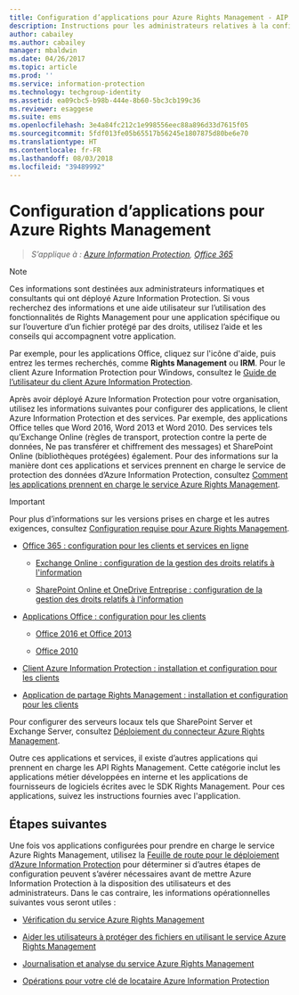 ```yaml
---
title: Configuration d’applications pour Azure Rights Management - AIP
description: Instructions pour les administrateurs relatives à la configuration d’applications et de services pour prendre en charge le service de protection Azure Rights Management d’Azure Information Protection. par exemple des applications Office telles que Word 2013 et Word 2010, et des services tels qu’Exchange Online (règles de transport, protection contre la perte de données, Ne pas transférer et chiffrement des messages) et SharePoint Online (bibliothèques protégées).
author: cabailey
ms.author: cabailey
manager: mbaldwin
ms.date: 04/26/2017
ms.topic: article
ms.prod: ''
ms.service: information-protection
ms.technology: techgroup-identity
ms.assetid: ea09cbc5-b98b-444e-8b60-5bc3cb199c36
ms.reviewer: esaggese
ms.suite: ems
ms.openlocfilehash: 3e4a84fc212c1e998556eec88a896d33d7615f05
ms.sourcegitcommit: 5fdf013fe05b65517b56245e1807875d80be6e70
ms.translationtype: HT
ms.contentlocale: fr-FR
ms.lasthandoff: 08/03/2018
ms.locfileid: "39489992"
---
```

# <a name="configuring-applications-for-azure-rights-management"></a>Configuration d’applications pour Azure Rights Management

>*S’applique à : [Azure Information Protection](https://azure.microsoft.com/pricing/details/information-protection), [Office 365](http://download.microsoft.com/download/E/C/F/ECF42E71-4EC0-48FF-AA00-577AC14D5B5C/Azure_Information_Protection_licensing_datasheet_EN-US.pdf)*

> [!NOTE]
> Ces informations sont destinées aux administrateurs informatiques et consultants qui ont déployé Azure Information Protection. Si vous recherchez des informations et une aide utilisateur sur l’utilisation des fonctionnalités de Rights Management pour une application spécifique ou sur l’ouverture d’un fichier protégé par des droits, utilisez l’aide et les conseils qui accompagnent votre application.
>
> Par exemple, pour les applications Office, cliquez sur l'icône d'aide, puis entrez les termes recherchés, comme **Rights Management** ou **IRM**. Pour le client Azure Information Protection pour Windows, consultez le [Guide de l’utilisateur du client Azure Information Protection](./rms-client/client-user-guide.md).

Après avoir déployé Azure Information Protection pour votre organisation, utilisez les informations suivantes pour configurer des applications, le client Azure Information Protection et des services. Par exemple, des applications Office telles que Word 2016, Word 2013 et Word 2010. Des services tels qu’Exchange Online (règles de transport, protection contre la perte de données, Ne pas transférer et chiffrement des messages) et SharePoint Online (bibliothèques protégées) également. Pour des informations sur la manière dont ces applications et services prennent en charge le service de protection des données d’Azure Information Protection, consultez [Comment les applications prennent en charge le service Azure Rights Management](applications-support.md).

> [!IMPORTANT]
> Pour plus d’informations sur les versions prises en charge et les autres exigences, consultez [Configuration requise pour Azure Rights Management](requirements.md).

-   [Office 365 : configuration pour les clients et services en ligne](configure-office365.md)

    -   [Exchange Online : configuration de la gestion des droits relatifs à l'information](configure-office365.md#exchange-online-irm-configuration)

    -   [SharePoint Online et OneDrive Entreprise : configuration de la gestion des droits relatifs à l'information](configure-office365.md#sharepoint-online-and-onedrive-for-business-irm-configuration)

- [Applications Office : configuration pour les clients](configure-office-apps.md)

    -   [Office 2016 et Office 2013](configure-office-apps.md#office-2016-and-office-2013)

    -   [Office 2010](configure-office-apps.md#office-2010)

-   [Client Azure Information Protection : installation et configuration pour les clients](configure-sharing-app.md)

-   [Application de partage Rights Management : installation et configuration pour les clients](configure-sharing-app.md)


Pour configurer des serveurs locaux tels que SharePoint Server et Exchange Server, consultez [Déploiement du connecteur Azure Rights Management](deploy-rms-connector.md).

Outre ces applications et services, il existe d’autres applications qui prennent en charge les API Rights Management. Cette catégorie inclut les applications métier développées en interne et les applications de fournisseurs de logiciels écrites avec le SDK Rights Management. Pour ces applications, suivez les instructions fournies avec l'application.

## <a name="next-steps"></a>Étapes suivantes
Une fois vos applications configurées pour prendre en charge le service Azure Rights Management, utilisez la [Feuille de route pour le déploiement d’Azure Information Protection](deployment-roadmap.md) pour déterminer si d’autres étapes de configuration peuvent s’avérer nécessaires avant de mettre Azure Information Protection à la disposition des utilisateurs et des administrateurs. Dans le cas contraire, les informations opérationnelles suivantes vous seront utiles :

- [Vérification du service Azure Rights Management](verify.md)

- [Aider les utilisateurs à protéger des fichiers en utilisant le service Azure Rights Management](help-users.md)

- [Journalisation et analyse du service Azure Rights Management](log-analyze-usage.md)

- [Opérations pour votre clé de locataire Azure Information Protection](operations-tenant-key.md)


